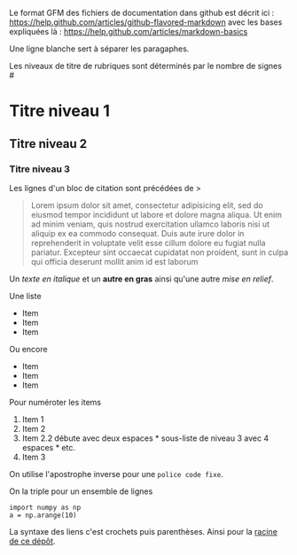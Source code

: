 Le format GFM des fichiers de documentation dans github
est décrit ici :
https://help.github.com/articles/github-flavored-markdown
avec les bases expliquées là :
https://help.github.com/articles/markdown-basics

Une ligne blanche sert à séparer les paragaphes.

Les niveaux de titre de rubriques sont déterminés
par le nombre de signes #

# Titre niveau 1
## Titre niveau 2
### Titre niveau 3

Les lignes d'un bloc de citation sont précédées de >

> Lorem ipsum dolor sit amet, consectetur adipisicing elit,
> sed do eiusmod tempor incididunt ut labore et dolore magna aliqua.
> Ut enim ad minim veniam,
> quis nostrud exercitation ullamco laboris nisi ut aliquip ex ea commodo consequat.
> Duis aute irure dolor in reprehenderit in voluptate velit esse cillum dolore eu fugiat nulla pariatur.
> Excepteur sint occaecat cupidatat non proident,
> sunt in culpa qui officia deserunt mollit anim id est laborum

Un *texte en italique* et un **autre en gras**
ainsi qu'une autre _mise en relief_.

Une liste

* Item
* Item
* Item

Ou encore

- Item
- Item
- Item

Pour numéroter les items

1. Item 1
2. Item 2
  1. Item 2.2 débute avec deux espaces
    * sous-liste de niveau 3 avec 4 espaces
    * etc.
3. Item 3

On utilise l'apostrophe inverse pour une `police code fixe`.

On la triple pour un ensemble de lignes

```
import numpy as np
a = np.arange(10)
```

La syntaxe des liens c'est crochets puis parenthèses.
Ainsi pour la [racine de ce dépôt](https://github.com/fp4code/lpnupr20migration).

